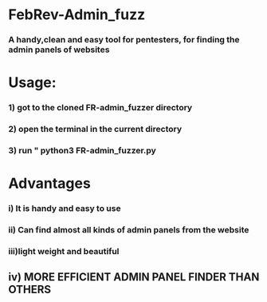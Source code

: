 # FebRev-Admin_fuzz
### A handy,clean and easy tool for pentesters, for finding the admin panels of websites

# Usage:
 ### 1) got to the cloned FR-admin_fuzzer directory
 ### 2) open the terminal in the current directory
 ### 3) run " python3 FR-admin_fuzzer.py
 
# Advantages
### i) It is handy and easy to use
### ii) Can find almost all kinds of admin panels from the website
### iii)light weight and beautiful
## iv) MORE EFFICIENT ADMIN PANEL FINDER THAN OTHERS 
